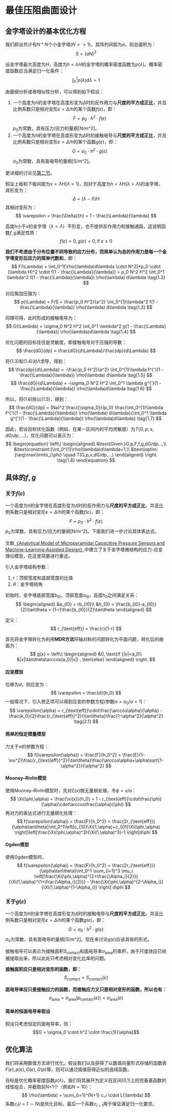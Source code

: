 # 最佳压阻曲面设计

## 金字塔设计的基本优化方程
我们假设共计有$N*N$个小金字塔$(N>>1)$，其阵列间距为$a$，则总面积为：
$$
S = (aN)^2 
$$

设金字塔最大高度为$H$，高度为$h = \lambda H$的金字塔的概率密度函数为$\rho(\lambda)$。概率密度函数应当满足归一化条件：
$$
\int_0^{1}\rho(\lambda)d\lambda=1 \tag{1.1}
$$

由量纲分析或者相似性分析，可以得到如下假设：
1. 一个高度为$h$的金字塔在高度形变为$\Delta$时的反作用力与**尺度的平方成正比**，并且比例系数只是相对变形$\varepsilon = \Delta / h$的某个函数$f(\varepsilon)$，即：$$F = p_0 \cdot h^2 \cdot f(\varepsilon)$$ $p_0$为常数，具有压力/应力的量纲[N/m^2]。
2. 一个高度为$h$的金字塔在高度形变为$\Delta$时的接触电导与**尺度的平方成正比**，并且比例系数只是相对变形$\varepsilon = \Delta / h$的某个函数$g(\varepsilon)$，即：$$G = \sigma_0 \cdot h^2 \cdot g(\varepsilon)$$ $\sigma_0$为常数，具有面电导的量纲[S/m^2]。

更详细的讨论见[第二节](#moreinfo)。

假设上板和下板间距为$x = \Lambda H(\Lambda<1)$，则对于高度为$h = \lambda H(\lambda>\Lambda)$的金字塔，其形变为：
$$
\Delta = (\lambda - \Lambda) H
$$
其相对变形为：
$$
\varepsilon = \frac{\Delta}{h} = 1 - \frac{\Lambda}{\lambda}
$$

高度$h$小于$x$的金字塔（$\lambda<\Lambda$）不形变，也不提供反作用力和接触通路，这说明函数$f,g$满足性质：
$$
f(\varepsilon) = 0, g(\varepsilon) = 0, \text{if }\varepsilon \leqslant 0
$$

**我们不考虑由于分布位置不同导致的应力分布，而简单认为总的作用力是每一个金字塔变形后应力的简单代数和**，即：
$$
F(\Lambda) = \int_0^1[\rho(\lambda)d\lambda \cdot N^2]*p_0 \cdot (\lambda H)^2 \cdot f(1 - \frac{\Lambda}{\lambda}) = p_0 N^2 H^2 \int_0^1 \lambda^2 f(1 - \frac{\Lambda}{\lambda}) \rho(\lambda) d\lambda \tag{1.2}
$$

对应施加压强为：
$$
p(\Lambda) = F/S = \frac{p_0 H^2}{a^2} \int_0^{1}\lambda^2 f(1 - \frac{\Lambda}{\lambda}) \rho(\lambda) d\lambda \tag{1.3}
$$

同理可得，此时形成的接触电导为：
$$
G(\Lambda) = \sigma_0 N^2 H^2 \int_0^1 \lambda^2 g(1 - \frac{\Lambda}{\lambda}) \rho(\lambda)d\lambda \tag{1.4}
$$

优化问题的目标往往是灵敏度，即接触电导对于压强的导数：
$$
\frac{dG}{dp} = \frac{dG}{d\Lambda}/\frac{dp}{d\Lambda} 
$$

将(1.3)和(1.4)对$\Lambda$求导，得到：
$$
\frac{dp}{d\Lambda} = -\frac{p_0 H^2}{a^2} \int_0^{1}\lambda f^{'}(1 - \frac{\Lambda}{\lambda}) \rho(\lambda) d\lambda \tag{1.5}
$$
$$
\frac{dG}{d\Lambda} = -\sigma_0 N^2 H^2 \int_0^1 \lambda g^{'}(1 - \frac{\Lambda}{\lambda}) \rho(\lambda)d\lambda \tag{1.6}
$$

所以，将(1.6)除以(1.5)，得到：
$$
\frac{dG}{dp} = (Na)^2 \frac{{\sigma_0}}{p_0}     \frac{\int_0^{1}\lambda f^{'}(1 - \frac{\Lambda}{\lambda}) \rho(\lambda) d\lambda}{\int_0^1 \lambda g^{'}(1 - \frac{\Lambda}{\lambda}) \rho(\lambda)d\lambda} \tag{1.7}
$$

因此，若设目标优化函数（例如，在某一区间内的平均灵敏度）为$T(G,p,x,dG/dp,...)$，优化问题可以表示为：
$$
\begin{equation}
\left\{
\begin{aligned}
&\text{Given:}G,p,F,f,g,dG/dp...,\\
&\text{constraint:}\int_0^{1}\rho(\lambda)d\lambda=1,\\
&\text{optim: }\arg\max\limits_{\phi} \quad T(G,p,x,dG/dp,...)
\end{aligned}
\right.
\tag{1.8}
\end{equation}
$$

## <a id="moreinfo">具体的$f,g$</a>

### 关于$f(\varepsilon)$

一个高度为$h$的金字塔在高度形变为$\Delta$时的反作用力与**尺度的平方成正比**，并且比例系数只是相对变形$\varepsilon = \Delta / h$的某个函数$f(\varepsilon)$，即：$$F = p_0 \cdot h^2 \cdot f(\varepsilon)$$ $p_0$为常数，具有压力/应力的量纲[N/m^2]。下面我们进一步讨论具体表达式。

文献[《Analytical Model of Micropyramidal Capacitive Pressure Sensors and Machine-Learning-Assisted Design》](https://onlinelibrary.wiley.com/doi/10.1002/admt.202100634)中建立了关于金字塔微结构的应力-应变理论模型，在这里简要进行重述。

引入金字塔结构参数：
1. $r$：顶部宽度和底部宽度的比值
2. $\theta$：金字塔倾角

初始时，金字塔底部宽度$b_{l0}$，顶部宽度$a_{l0}$，高度$h_0$之间满足关系：
$$
\begin{aligned}
    &a_{l0} = rb_{l0}\\
&h_{0} = \frac{b_{l0}-a_{l0}}{2}\tan\theta = (1-r)\frac{b_{l0}}{2}\tan\theta
\end{aligned}
$$

定义：
$$
r_{\text{eff}} = \frac{r}{1-r}
$$

首先将金字塔转化为利用**MDR方法**将轴对称的问题转化为平面问题，转化后的曲面为：
$$
g(x) = 
\left\{
\begin{aligned}
    &0, \text{if }|x|<a_0\\
    &|x|\tan\theta\arccos(a_0/|x|)  , \text{else}
\end{aligned}
\right.
$$

#### 应变模型
位移为$d$，则应变为：
$$
\varepsilon = \frac{d}{h_0} 
$$
一般情况下，引入修正项可以得到应变的参数方程(参数$\alpha=a_0/a<1$)：
$$
\varepsilon(\alpha) = r_{\text{eff}}\cdot\frac{\arccos\alpha}{\alpha} - \frac{k_0}{2}\frac{r_{\text{eff}}^2}{\tan\theta}\frac{1-\alpha^2}{\alpha^2}  \tag{2.1}
$$

#### 简单的恒定模量模型
力关于$\alpha$的参数方程：
$$
f(\varepsilon(\alpha)) = \frac{F}{h_0^2} = \frac{E}{1-\nu^2}\frac{r_{\text{eff}}^2}{\tan\theta}\frac{\arccos\alpha+\alpha\sqrt{1-\alpha^2}}{\alpha^2}
$$

#### Mooney–Rivlin模型
使用Mooney–Rivlin模型时，先对$\xi(x)$做无量纲处理，令$\phi = x/a$：
$$
\Xi(\phi,\alpha) = \frac{\xi(x)}{h_0} = 1 - r_{\text{eff}}\cdot\frac{\phi}{\alpha}\cdot\arccos\frac{\alpha}{\phi}
$$
再对力的表达式进行无量纲化处理：
$$
f(\varepsilon(\alpha)) = \frac{F}{h_0^2} = \frac{2r_{\text{eff}}}{\alpha\tan\theta}\int_0^1\left[c_{10}\Xi(1,\alpha)+c_{01}\Xi(\phi,\alpha) \right]\left[\frac{\Xi(\phi,\alpha)^3}{\Xi(1,\alpha)^3}-1 \right]d\phi
$$

#### Ogden模型
使用Ogden模型时，
$$
f(\varepsilon(\alpha)) = \frac{F}{h_0^2} = \frac{2r_{\text{eff}}}{\alpha\tan\theta}\int_0^1 \sum_{i=1}^3 \mu_i \left[\frac{\Xi(\phi,\alpha)^{2+\frac{\Alpha_i}{2}}}{\Xi(1,\alpha)^{1+\frac{\Alpha_i}{2}}} - \frac{\Xi(\phi,\alpha)^{2-\Alpha_i}}{\Xi(1,\alpha)^{1-\Alpha_i}} \right] d\phi
$$



### 关于$g(\varepsilon)$
一个高度为$h$的金字塔在高度形变为$\Delta$时的接触电导与**尺度的平方成正比**，并且比例系数只是相对变形$\varepsilon = \Delta / h$的某个函数$g(\varepsilon)$，即：$$G = \sigma_0 \cdot h^2 \cdot g(\varepsilon)$$ $\sigma_0$为常数，具有面电导的量纲[S/m^2]。现在来讨论$g(\varepsilon)$应该具有的形式。

接触电导可以表示为接触面积$S_{\text{contact}}$和面电导率$\sigma_{\text{area}}$的乘积，由于尺度效应已经被提取出来，所以此处只考虑相对变化比率的问题。

**接触面积应只是相对变形的函数，即：**
$$
S_{\text{contact}} = S_{\text{contact}}(\varepsilon)
$$

**面电导率应只是接触应力的函数，而接触应力又只是相对变形的函数，所以也有：**
$$
\sigma_{\text{area}} = \sigma_{\text{area}}(p_{\text{contact}}(\varepsilon)) = \sigma_{\text{area}}(\varepsilon)
$$

#### 简单的恒面电导率假设
假设只考虑恒定的面电导率，则：
$$G = \sigma_0 \cdot h^2 \cdot \frac{1}{\alpha}$$

## 优化算法
我们将采用数值方法进行优化。假设我们以及获得了以数值向量形式存储的函数表$F(\varepsilon),p(\varepsilon),G(\varepsilon),G(p)$等，则可以通过插值获得近似的连续函数。

目标是优化概率密度函数$\rho(\lambda)$，我们将其展开为定义在区间(0,1)上的完备基函数的线性组合，并截取前N+1个（例如$N=10$）：
$$
\rho(\lambda) = \sum_{i=1}^{N+1} c_i \cdot L(\lambda)
$$
系数$c_i$($i=1\sim N$)是优化目标，最后一个系数$c_{i+1}$用于保证满足归一化要求。